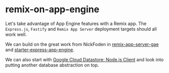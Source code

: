 # remix-on-app-engine
Let's take advantage of App Engine features with a Remix app.
The `Express.js`, `Fastify` and `Remix App Server` deployment targets should all work well.

We can build on the great work from NickFoden in 
[remix-app-server-gae](https://github.com/NickFoden/remix-app-server-gae) and
[starter-express-app-engine](https://github.com/NickFoden/starter-express-app-engine).

We can also start with [Google Cloud Datastore: Node.js Client](https://github.com/googleapis/nodejs-datastore)
and look into putting another database abstraction on top.


